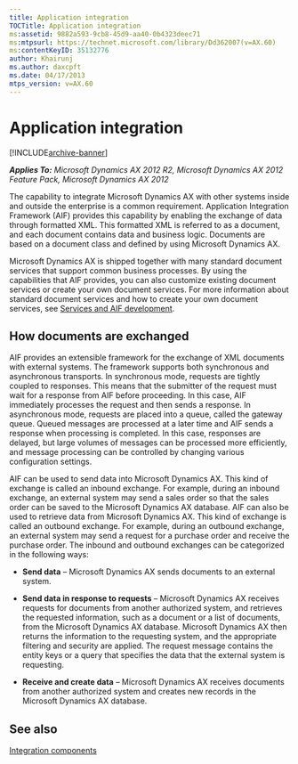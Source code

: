 ```yaml
---
title: Application integration
TOCTitle: Application integration
ms:assetid: 9882a593-9cb8-45d9-aa40-0b4323deec71
ms:mtpsurl: https://technet.microsoft.com/library/Dd362007(v=AX.60)
ms:contentKeyID: 35132776
author: Khairunj
ms.author: daxcpft
ms.date: 04/17/2013
mtps_version: v=AX.60
---
```


# Application integration 


[!INCLUDE[archive-banner](includes/archive-banner.md)]


_**Applies To:** Microsoft Dynamics AX 2012 R2, Microsoft Dynamics AX 2012 Feature Pack, Microsoft Dynamics AX 2012_

The capability to integrate Microsoft Dynamics AX with other systems inside and outside the enterprise is a common requirement. Application Integration Framework (AIF) provides this capability by enabling the exchange of data through formatted XML. This formatted XML is referred to as a document, and each document contains data and business logic. Documents are based on a document class and defined by using Microsoft Dynamics AX.

Microsoft Dynamics AX is shipped together with many standard document services that support common business processes. By using the capabilities that AIF provides, you can also customize existing document services or create your own document services. For more information about standard document services and how to create your own document services, see [Services and AIF development](services-and-aif-development.md).

## How documents are exchanged

AIF provides an extensible framework for the exchange of XML documents with external systems. The framework supports both synchronous and asynchronous transports. In synchronous mode, requests are tightly coupled to responses. This means that the submitter of the request must wait for a response from AIF before proceeding. In this case, AIF immediately processes the request and then sends a response. In asynchronous mode, requests are placed into a queue, called the gateway queue. Queued messages are processed at a later time and AIF sends a response when processing is completed. In this case, responses are delayed, but large volumes of messages can be processed more efficiently, and message processing can be controlled by changing various configuration settings.

AIF can be used to send data into Microsoft Dynamics AX. This kind of exchange is called an inbound exchange. For example, during an inbound exchange, an external system may send a sales order so that the sales order can be saved to the Microsoft Dynamics AX database. AIF can also be used to retrieve data from Microsoft Dynamics AX. This kind of exchange is called an outbound exchange. For example, during an outbound exchange, an external system may send a request for a purchase order and receive the purchase order. The inbound and outbound exchanges can be categorized in the following ways:

  - **Send data** – Microsoft Dynamics AX sends documents to an external system.

  - **Send data in response to requests** – Microsoft Dynamics AX receives requests for documents from another authorized system, and retrieves the requested information, such as a document or a list of documents, from the Microsoft Dynamics AX database. Microsoft Dynamics AX then returns the information to the requesting system, and the appropriate filtering and security are applied. The request message contains the entity keys or a query that specifies the data that the external system is requesting.

  - **Receive and create data** – Microsoft Dynamics AX receives documents from another authorized system and creates new records in the Microsoft Dynamics AX database.

## See also

[Integration components](integration-components.md)

